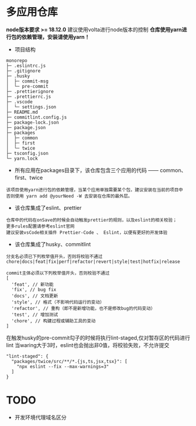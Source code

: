 # 多应用仓库

**node版本要求 >= 18.12.0** 建议使用volta进行node版本的控制
**仓库使用yarn进行包的依赖管理，安装请使用yarn！**

- 项目结构

```
monorepo
├─ .eslintrc.js
├─ .gitignore
├─ .husky
│  ├─ commit-msg
│  └─ pre-commit
├─ .prettierignore
├─ .prettierrc.js
├─ .vscode
│  └─ settings.json
├─ README.md
├─ commitlint.config.js
├─ package-lock.json
├─ package.json
├─ packages
│  ├─ common
│  ├─ first
│  └─ twice
├─ tsconfig.json
└─ yarn.lock
```

- 所有应用在packages目录下，该仓库包含三个应用的代码 —— common、first、twice

```
该项目使用yarn进行包的依赖管理，当某个应用单独需要某个包，建议安装在当前的项目中
否则使用 yarn add @yourNeed -W 去安装在仓库的最外层。
```

- 该仓库集成了eslint、prettier

```
仓库中的代码在onSave的时候会自动触发prettier的规则，以及eslint的相关校验；
更多rules配置请参考eslint官网
建议安装vsCode相关插件 Prettier-Code 、 Eslint，以便有更好的开发体验
```

- 该仓库集成了husky、commitlint

```
分支名必须已下列枚举值开头，否则将校验不通过
chore|docs|feat|fix|perf|refactor|revert|style|test|hotfix|release

commit主体必须以下列枚举值开头，否则校验不通过
[
  'feat', // 新功能
  'fix', // bug fix
  'docs', // 文档更新
  'style', // 格式（不影响代码运行的变动）
  'refactor', // 重构（即不是新增功能，也不是修改bug的代码变动）
  'test', // 增加测试
  'chore', // 构建过程或辅助工具的变动
]
```

在触发husky的pre-commit勾子的时候将执行lint-staged,仅对暂存区的代码进行lint
当waring大于3时，eslint也会抛出非0值，将校验失败，不允许提交

```
"lint-staged": {
  "packages/twice/src/**/*.{js,ts,jsx,tsx}": [
    "npx eslint --fix --max-warnings=3"
  ]
}
```

# TODO

- 开发环境代理域名区分
